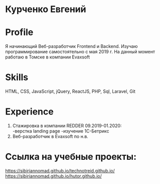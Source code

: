 # <b>Курченко Евгений</b>

# <b>Profile</b>

Я начинающий Веб-разработчик Frontend и Backend. Изучаю программирование самостоятельно с мая 2019 г. На данный момент работаю в Томске в компании Evaxsoft

# <b>Skills</b>

HTML, CSS, JavaScript, jQuery, ReactJS, PHP, Sql, Laravel, Git

# <b>Experience</b>

1. Стажировка в компании REDDER 09.2019-01.2020:<br>
 -верстка landing page
 -изучение 1С-Бетрикс
2.  Веб-разработчик в Evaxsoft по н.в.
# <b>Ссылка на учебные проекты:</b>
 
 https://sibiriannomad.github.io/technotreid.github.io/<br>
 https://sibiriannomad.github.io/hutor.github.io/
